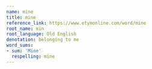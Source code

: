 ```yaml
---
name: mine
title: mine
reference_link: https://www.etymonline.com/word/mine
root_name: min
root_language: Old English
denotation: belonging to me
word_sums:
- sum: 'Mine'
  respelling: mine
---
```

